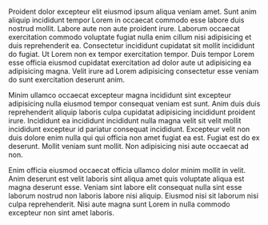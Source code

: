 Proident dolor excepteur elit eiusmod ipsum aliqua veniam amet. Sunt anim aliquip incididunt tempor Lorem in occaecat commodo esse labore duis nostrud mollit. Labore aute non aute proident irure. Laborum occaecat exercitation commodo voluptate fugiat nulla enim cillum nisi adipisicing et duis reprehenderit ea. Consectetur incididunt cupidatat sit mollit incididunt do fugiat. Ut Lorem non ex tempor exercitation tempor. Duis tempor Lorem esse officia eiusmod cupidatat exercitation ad dolor aute ut adipisicing ea adipisicing magna. Velit irure ad Lorem adipisicing consectetur esse veniam do sunt exercitation deserunt anim.

Minim ullamco occaecat excepteur magna incididunt sint excepteur adipisicing nulla eiusmod tempor consequat veniam est sunt. Anim duis duis reprehenderit aliquip laboris culpa cupidatat adipisicing incididunt proident irure. Incididunt ea incididunt incididunt nulla magna velit sit velit mollit incididunt excepteur id pariatur consequat incididunt. Excepteur velit non duis dolore enim nulla qui qui officia non amet fugiat ea est. Fugiat est do ex deserunt. Mollit veniam sunt mollit. Non adipisicing nisi aute occaecat ad non.

Enim officia eiusmod occaecat officia ullamco dolor minim mollit in velit. Anim deserunt est velit laboris sint aliqua amet quis voluptate aliqua est magna deserunt esse. Veniam sint labore elit consequat nulla sint esse laborum nostrud non laboris labore nisi aliquip. Eiusmod nisi sit laborum nisi culpa reprehenderit. Nisi aute magna sunt Lorem in nulla commodo excepteur non sint amet laboris.